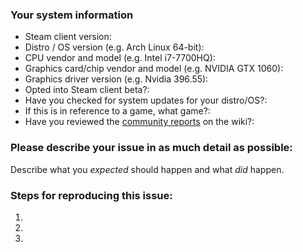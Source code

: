 ### Your system information

* Steam client version:
* Distro / OS version (e.g. Arch Linux 64-bit): 
* CPU vendor and model (e.g. Intel i7-7700HQ):
* Graphics card/chip vendor and model (e.g. NVIDIA GTX 1060): 
* Graphics driver version (e.g. Nvidia 396.55): 
* Opted into Steam client beta?: 
* Have you checked for system updates for your distro/OS?:
* If this is in reference to a game, what game?:
* Have you reviewed the [community reports](https://github.com/ValveSoftware/Proton/wiki/Community-Compatibility-Reports) on the wiki?: 

### Please describe your issue in as much detail as possible:
Describe what you _expected_ should happen and what _did_ happen.

### Steps for reproducing this issue:

1. 
2. 
3. 
